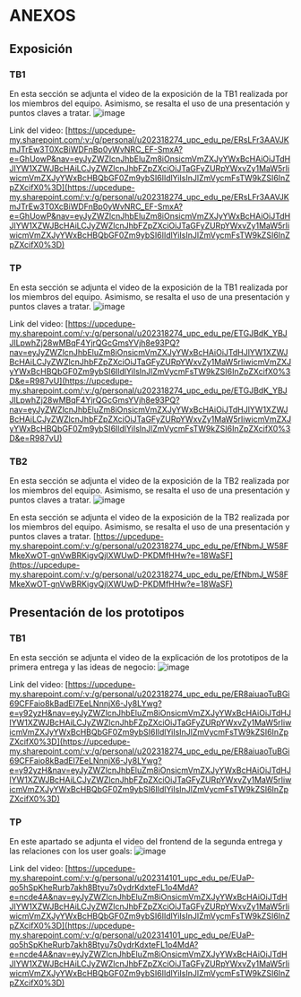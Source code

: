 # ANEXOS
## Exposición
### TB1
En esta sección se adjunta el video de la exposición de la TB1 realizada por los miembros del equipo. Asimismo, se resalta el uso de una presentación y puntos claves a tratar.
![image](https://github.com/user-attachments/assets/2289efd7-1651-4987-80ce-7a067c9b5681)

Link del video: [https://upcedupe-my.sharepoint.com/:v:/g/personal/u202318274_upc_edu_pe/ERsLFr3AAVJKmJTrEw3T0XcBiWDFnBp0yWvNRC_EF-SmxA?e=GhUowP&nav=eyJyZWZlcnJhbEluZm8iOnsicmVmZXJyYWxBcHAiOiJTdHJlYW1XZWJBcHAiLCJyZWZlcnJhbFZpZXciOiJTaGFyZURpYWxvZy1MaW5rIiwicmVmZXJyYWxBcHBQbGF0Zm9ybSI6IldlYiIsInJlZmVycmFsTW9kZSI6InZpZXcifX0%3D](https://upcedupe-my.sharepoint.com/:v:/g/personal/u202318274_upc_edu_pe/ERsLFr3AAVJKmJTrEw3T0XcBiWDFnBp0yWvNRC_EF-SmxA?e=GhUowP&nav=eyJyZWZlcnJhbEluZm8iOnsicmVmZXJyYWxBcHAiOiJTdHJlYW1XZWJBcHAiLCJyZWZlcnJhbFZpZXciOiJTaGFyZURpYWxvZy1MaW5rIiwicmVmZXJyYWxBcHBQbGF0Zm9ybSI6IldlYiIsInJlZmVycmFsTW9kZSI6InZpZXcifX0%3D)

### TP
En esta sección se adjunta el video de la exposición de la TB1 realizada por los miembros del equipo. Asimismo, se resalta el uso de una presentación y puntos claves a tratar.
![image](https://github.com/user-attachments/assets/b3a5debf-7d62-49b0-a0a8-51186536534d)

Link del video: [https://upcedupe-my.sharepoint.com/:v:/g/personal/u202318274_upc_edu_pe/ETGJBdK_YBJJlLpwhZj28wMBqF4YjrQGcGmsYVjh8e93PQ?nav=eyJyZWZlcnJhbEluZm8iOnsicmVmZXJyYWxBcHAiOiJTdHJlYW1XZWJBcHAiLCJyZWZlcnJhbFZpZXciOiJTaGFyZURpYWxvZy1MaW5rIiwicmVmZXJyYWxBcHBQbGF0Zm9ybSI6IldlYiIsInJlZmVycmFsTW9kZSI6InZpZXcifX0%3D&e=R987vU](https://upcedupe-my.sharepoint.com/:v:/g/personal/u202318274_upc_edu_pe/ETGJBdK_YBJJlLpwhZj28wMBqF4YjrQGcGmsYVjh8e93PQ?nav=eyJyZWZlcnJhbEluZm8iOnsicmVmZXJyYWxBcHAiOiJTdHJlYW1XZWJBcHAiLCJyZWZlcnJhbFZpZXciOiJTaGFyZURpYWxvZy1MaW5rIiwicmVmZXJyYWxBcHBQbGF0Zm9ybSI6IldlYiIsInJlZmVycmFsTW9kZSI6InZpZXcifX0%3D&e=R987vU)


### TB2
En esta sección se adjunta el video de la exposición de la TB2 realizada por los miembros del equipo. Asimismo, se resalta el uso de una presentación y puntos claves a tratar.
![image](https://github.com/user-attachments/assets/2aa1cf7d-ad73-42c3-bdb4-9d4a854afeb0)

En esta sección se adjunta el video de la exposición de la TB2 realizada por los miembros del equipo. Asimismo, se resalta el uso de una presentación y puntos claves a tratar.
[https://upcedupe-my.sharepoint.com/:v:/g/personal/u202318274_upc_edu_pe/EfNbmJ_W58FMkeXwOT-gnVwBRKigvQjIXWUwD-PKDMfHHw?e=18WaSF](https://upcedupe-my.sharepoint.com/:v:/g/personal/u202318274_upc_edu_pe/EfNbmJ_W58FMkeXwOT-gnVwBRKigvQjIXWUwD-PKDMfHHw?e=18WaSF)


## Presentación de los prototipos
### TB1
En esta sección se adjunta el video de la explicación de los prototipos de la primera entrega y las ideas de negocio:
![image](https://github.com/user-attachments/assets/8b5104e2-ceba-4254-a946-c9f870f14e65)

Link del video: [https://upcedupe-my.sharepoint.com/:v:/g/personal/u202318274_upc_edu_pe/ER8aiuaoTuBGi69CFFaio8kBadEl7EeLNnnjX6-Jy8LYwg?e=y92yzH&nav=eyJyZWZlcnJhbEluZm8iOnsicmVmZXJyYWxBcHAiOiJTdHJlYW1XZWJBcHAiLCJyZWZlcnJhbFZpZXciOiJTaGFyZURpYWxvZy1MaW5rIiwicmVmZXJyYWxBcHBQbGF0Zm9ybSI6IldlYiIsInJlZmVycmFsTW9kZSI6InZpZXcifX0%3D](https://upcedupe-my.sharepoint.com/:v:/g/personal/u202318274_upc_edu_pe/ER8aiuaoTuBGi69CFFaio8kBadEl7EeLNnnjX6-Jy8LYwg?e=y92yzH&nav=eyJyZWZlcnJhbEluZm8iOnsicmVmZXJyYWxBcHAiOiJTdHJlYW1XZWJBcHAiLCJyZWZlcnJhbFZpZXciOiJTaGFyZURpYWxvZy1MaW5rIiwicmVmZXJyYWxBcHBQbGF0Zm9ybSI6IldlYiIsInJlZmVycmFsTW9kZSI6InZpZXcifX0%3D)

### TP
En este apartado se adjunta el video del frontend de la segunda entrega y las relaciones con los user goals:
![image](https://github.com/user-attachments/assets/a73962c7-7468-4e53-85ed-574259c3381a)

Link del video: [https://upcedupe-my.sharepoint.com/:v:/g/personal/u202314101_upc_edu_pe/EUaP-qo5hSpKheRurb7akh8Btyu7s0ydrKdxteFL1o4MdA?e=ncde4A&nav=eyJyZWZlcnJhbEluZm8iOnsicmVmZXJyYWxBcHAiOiJTdHJlYW1XZWJBcHAiLCJyZWZlcnJhbFZpZXciOiJTaGFyZURpYWxvZy1MaW5rIiwicmVmZXJyYWxBcHBQbGF0Zm9ybSI6IldlYiIsInJlZmVycmFsTW9kZSI6InZpZXcifX0%3D](https://upcedupe-my.sharepoint.com/:v:/g/personal/u202314101_upc_edu_pe/EUaP-qo5hSpKheRurb7akh8Btyu7s0ydrKdxteFL1o4MdA?e=ncde4A&nav=eyJyZWZlcnJhbEluZm8iOnsicmVmZXJyYWxBcHAiOiJTdHJlYW1XZWJBcHAiLCJyZWZlcnJhbFZpZXciOiJTaGFyZURpYWxvZy1MaW5rIiwicmVmZXJyYWxBcHBQbGF0Zm9ybSI6IldlYiIsInJlZmVycmFsTW9kZSI6InZpZXcifX0%3D)
